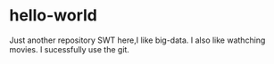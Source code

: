 # hello-world
Just another repository
SWT here,I like big-data.
I also like wathching movies.
I sucessfully use the git.
